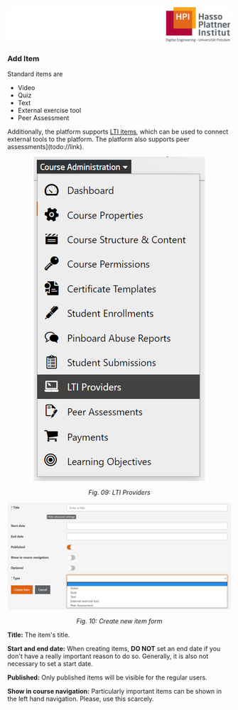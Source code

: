 ![HPI Logo](../../../img/HPI_Logo.png)




### Add Item
Standard items are   
 - Video
 - Quiz
 - Text
 - External exercise tool
 - Peer Assessment  
 
Additionally, the platform supports [LTI items](http://www.imsglobal.org/lti/), which can be used to connect external tools to the platform. The platform also supports peer assessments](todo://link).

<center>

![add LTI provider](../../../img/05/lti_provider.png)

*Fig. 09: LTI Providers*
</center>

<center>

![add section](../../../img/05/item_form.png)

*Fig. 10: Create new item form*
</center>

**Title:** The item's title.

**Start and end date:** When creating items, **DO NOT** set an end date if you don't have a really important reason to do so. Generally, it is also not necessary to set a start date.

**Published:** Only published items will be visible for the regular users.

**Show in course navigation:** Particularly important items can be shown in the left hand navigation. Please, use this scarcely.
